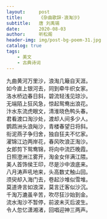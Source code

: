 ```yaml
---
layout:     post
title:      《杂曲歌辞·浪淘沙》
subtitle:   唐 刘禹锡
date:       2020-08-03
author:     听松阁
header-img: img/post-bg-poem-31.jpg
catalog: true
tags:
    - 美文
    - 古典诗词
---
```


九曲黄河万里沙，浪淘几簸自天涯。<br>
如今直上银河去，同到牵牛织女家。<br>
洛水桥边春日斜，碧流轻浅见琼沙。<br>
无端陌上狂风急，惊起鸳鸯出浪花。<br>
汴水东流虎眼文，清淮晓色鸭头春。<br>
君看渡口淘沙处，渡却人间多少人。<br>
鹦鹉洲头浪飐沙，青楼春望日将斜。<br>
衔泥燕子争归舍，独自狂夫不忆家。<br>
濯锦江边两岸花，春风吹浪正淘沙。<br>
女郎剪下鸳鸯锦，将向中流匹晚霞。<br>
日照澄洲江雾开，淘金女伴满江隈。<br>
美人首饰侯王印，尽是沙中浪底来。<br>
八月涛声吼地来，头高数丈触山回。<br>
须臾却入海门去，卷起沙堆似雪堆。<br>
莫道谗言如浪深，莫言迁客似沙沉。<br>
千淘万漉虽辛苦，吹尽狂沙始到金。<br>
流水淘沙不暂停，前波未灭后波生。<br>
令人忽忆潇湘渚，回唱迎神三两声。<br>
